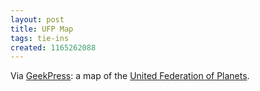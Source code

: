 ```yaml
---
layout: post
title: UFP Map
tags: tie-ins
created: 1165262088
---
```

Via [GeekPress](http://www.geekpress.com/2006/12/detailed-map-of-united-federation-of.html):  a map of the [United Federation of Planets](http://www.civfanatics.net/uploads9/Star_trek_map2.jpg).
